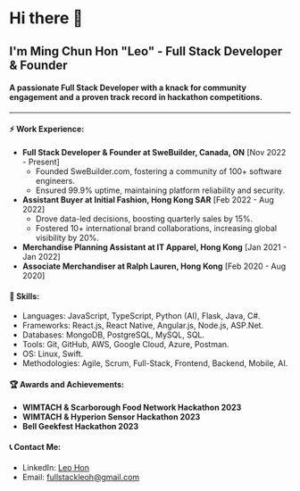 # Hi there 👋

## I'm Ming Chun Hon "Leo" - Full Stack Developer & Founder

#### A passionate Full Stack Developer with a knack for community engagement and a proven track record in hackathon competitions.

---

#### ⚡ Work Experience:
- **Full Stack Developer & Founder at SweBuilder, Canada, ON** [Nov 2022 - Present]
  - Founded SweBuilder.com, fostering a community of 100+ software engineers.
  - Ensured 99.9% uptime, maintaining platform reliability and security.
- **Assistant Buyer at Initial Fashion, Hong Kong SAR** [Feb 2022 - Aug 2022]
  - Drove data-led decisions, boosting quarterly sales by 15%.
  - Fostered 10+ international brand collaborations, increasing global visibility by 20%.
- **Merchandise Planning Assistant at IT Apparel, Hong Kong** [Jan 2021 - Jan 2022]
- **Associate Merchandiser at Ralph Lauren, Hong Kong** [Feb 2020 - Aug 2020]

#### 🌱 Skills:
- Languages: JavaScript, TypeScript, Python (AI), Flask, Java, C#.
- Frameworks: React.js, React Native, Angular.js, Node.js, ASP.Net.
- Databases: MongoDB, PostgreSQL, MySQL, SQL.
- Tools: Git, GitHub, AWS, Google Cloud, Azure, Postman.
- OS: Linux, Swift.
- Methodologies: Agile, Scrum, Full-Stack, Frontend, Backend, Mobile, AI.

#### 🏆 Awards and Achievements:
- **WIMTACH & Scarborough Food Network Hackathon 2023**
- **WIMTACH & Hyperion Sensor Hackathon 2023**
- **Bell Geekfest Hackathon 2023**

#### 📞 Contact Me:
- LinkedIn: [Leo Hon](linkedin.com/in/leo-hon)
- Email: fullstackleoh@gmail.com

